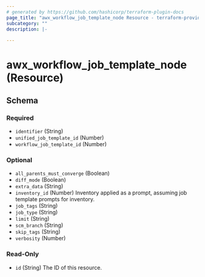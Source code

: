 ```yaml
---
# generated by https://github.com/hashicorp/terraform-plugin-docs
page_title: "awx_workflow_job_template_node Resource - terraform-provider-awx"
subcategory: ""
description: |-
  
---
```


# awx_workflow_job_template_node (Resource)





<!-- schema generated by tfplugindocs -->
## Schema

### Required

- `identifier` (String)
- `unified_job_template_id` (Number)
- `workflow_job_template_id` (Number)

### Optional

- `all_parents_must_converge` (Boolean)
- `diff_mode` (Boolean)
- `extra_data` (String)
- `inventory_id` (Number) Inventory applied as a prompt, assuming job template prompts for inventory.
- `job_tags` (String)
- `job_type` (String)
- `limit` (String)
- `scm_branch` (String)
- `skip_tags` (String)
- `verbosity` (Number)

### Read-Only

- `id` (String) The ID of this resource.
